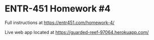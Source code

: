 # ENTR-451 Homework #4

Full instructions at https://entr451.com/homework-4/

Live web app located at https://guarded-reef-97064.herokuapp.com/
